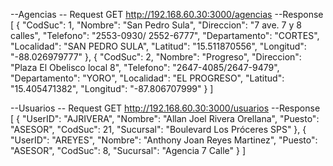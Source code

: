 --Agencias
    --  Request
    GET http://192.168.60.30:3000/agencias
    --Response
    [
        {
            "CodSuc": 1,
            "Nombre": "San Pedro Sula",
            "Direccion": "7 ave. 7 y 8 calles",
            "Telefono": "2553-0930/ 2552-6777",
            "Departamento": "CORTES",
            "Localidad": "SAN PEDRO SULA",
            "Latitud": "15.511870556",
            "Longitud": "-88.026979777"
        },
        {
            "CodSuc": 2,
            "Nombre": "Progreso",
            "Direccion": "Plaza El Obelisco local 8",
            "Telefono": "2647-4085/2647-9479",
            "Departamento": "YORO",
            "Localidad": "EL PROGRESO",
            "Latitud": "15.405471382",
            "Longitud": "-87.806707999"
        }
    ]

--Usuarios
    --  Request
    GET http://192.168.60.30:3000/usuarios
    --Response
    [
        {
            "UserID": "AJRIVERA",
            "Nombre": "Allan Joel Rivera Orellana",
            "Puesto": "ASESOR",
            "CodSuc": 21,
            "Sucursal": "Boulevard Los Próceres SPS"
        },
        {
            "UserID": "AREYES",
            "Nombre": "Anthony Joan Reyes Martinez",
            "Puesto": "ASESOR",
            "CodSuc": 8,
            "Sucursal": "Agencia 7 Calle"
        }
    ]